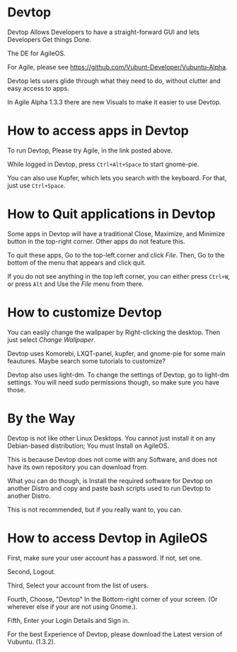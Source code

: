 # Devtop
Devtop Allows Developers to have a straight-forward GUI and lets Developers Get things Done.

The DE for AgileOS.


For Agile, please see https://github.com/Vubunt-Developer/Vubuntu-Alpha.


Devtop lets users glide through what they need to do, without clutter and easy access to apps.

In Agile Alpha 1.3.3 there are new Visuals to make it easier to use Devtop.

# How to access apps in Devtop

To run Devtop, Please try Agile, in the link posted above.

While logged in Devtop, press ``Ctrl+Alt+Space`` to start gnome-pie.

You can also use Kupfer, which lets you search with the keyboard. For that, just use ``Ctrl+Space``.

# How to Quit applications in Devtop

Some apps in Devtop will have a traditional Close, Maximize, and Minimize button in the top-right corner. Other apps do not feature this.

To quit these apps, Go to the top-left corner and click *File*. Then, Go to the bottom of the menu that appears and click quit.

If you do not see anything in the top left corner, you can either press ```Ctrl+W```, or press ```Alt``` and Use the *File* menu from there.

# How to customize Devtop

You can easily change the wallpaper by Right-clicking the desktop. Then just select *Change Wallpaper*.

Devtop uses Komorebi, LXQT-panel, kupfer, and gnome-pie for some main feautures. Maybe search some tutorials to customize?

Devtop also uses light-dm. To change the settings of Devtop, go to light-dm settings. You will need sudo permissions though, so make sure you have those.

# By the Way

Devtop is not like other Linux Desktops. You cannot just install it on any Debian-based distribution; You must Install on AgileOS.

This is because Devtop does not come with any Software, and does not have its own repository you can download from.

What you can do though, is Install the required software for Devtop on another Distro and copy and paste bash scripts used to run Devtop to another Distro.

This is not recommended, but if you really want to, you can.



# How to access Devtop in AgileOS

First, make sure your user account has a password. If not, set one.

Second, Logout.

Third, Select your account from the list of users.

Fourth, Choose, "Devtop" In the Bottom-right corner of your screen. (Or wherever else if your are not using Gnome.).

Fifth, Enter your Login Details and Sign in.

For the best Experience of Devtop, please download the Latest version of Vubuntu. (1.3.2).
